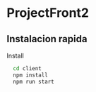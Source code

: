# ProjectFront2 



## Instalacion rapida

Install 

```bash
  cd client
  npm install 
  npm run start
  
```
    